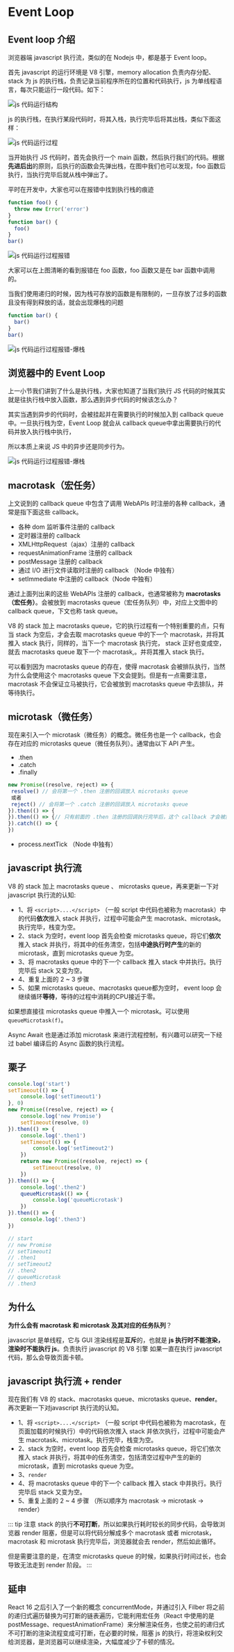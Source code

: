 # Event Loop

## Event loop 介绍

浏览器端 javascript 执行流，类似的在 Nodejs 中，都是基于 Event loop。

首先 javascript 的运行环境是 V8 引擎，memory allocation 负责内存分配、stack 为 js 的执行栈，负责记录当前程序所在的位置和代码执行，js 为单线程语言，每次只能运行一段代码。如下：

![js 代码运行结构](/blog/images/base/eventLoop1.png)

js 的执行栈，在执行某段代码时，将其入栈，执行完毕后将其出栈，类似下面这样：

![js 代码运行过程](/blog/images/base/eventLoop2.awebp)

当开始执行 JS 代码时，首先会执行一个 main 函数，然后执行我们的代码。根据**先进后出**的原则，后执行的函数会先弹出栈，在图中我们也可以发现，foo 函数后执行，当执行完毕后就从栈中弹出了。

平时在开发中，大家也可以在报错中找到执行栈的痕迹

```js
function foo() {
  throw new Error('error')
}
function bar() {
  foo()
}
bar()
```

![js 代码运行过程报错](/blog/images/base/eventLoop3.awebp)

大家可以在上图清晰的看到报错在 foo 函数，foo 函数又是在 bar 函数中调用的。

当我们使用递归的时候，因为栈可存放的函数是有限制的，一旦存放了过多的函数且没有得到释放的话，就会出现爆栈的问题

```js
function bar() {
  bar()
}
bar()
```

![js 代码运行过程报错-爆栈](/blog/images/base/eventLoop4.awebp)

## 浏览器中的 Event Loop

上一小节我们讲到了什么是执行栈，大家也知道了当我们执行 JS 代码的时候其实就是往执行栈中放入函数，那么遇到异步代码的时候该怎么办？

其实当遇到异步的代码时，会被挂起并在需要执行的时候加入到 callback queue中。一旦执行栈为空，Event Loop 就会从 callback queue中拿出需要执行的代码并放入执行栈中执行，

所以本质上来说 JS 中的异步还是同步行为。

![js 代码运行过程报错-爆栈](/blog/images/base/eventLoop5.awebp)

## macrotask（宏任务）

上文说到的 callback queue 中包含了调用 WebAPIs 时注册的各种 callback，通常是指下面这些 callback。

* 各种 dom 监听事件注册的 callback
* 定时器注册的 callback
* XMLHttpRequest（ajax）注册的 callback
* requestAnimationFrame 注册的 callback
* postMessage 注册的 callback
* 通过 I/O 进行文件读取时注册的 callback （Node 中独有）
* setImmediate 中注册的 callback（Node 中独有）

通过上面列出来的这些 WebAPIs 注册的 callback，也通常被称为 **macrotasks（宏任务）**。会被放到 macrotasks queue（宏任务队列）中，对应上文图中的 callback queue，下文也称 task queue。

V8 的 stack 加上 macrotasks queue，它的执行过程有一个特别重要的点，只有当 stack 为空后，才会去取 macrotasks queue 中的下一个 macrotask，并将其推入 stack 执行，同样的，当下一个 macrotask 执行完， stack 正好也变成空，就去 macrotasks queue 取下一个 macrotask,。并将其推入 stack 执行。

可以看到因为 macrotasks queue 的存在，使得 macrotask 会被排队执行，当然为什么会使用这个 macrotasks queue 下文会提到。但是有一点需要注意，macrotask 不会保证立马被执行，它会被放到 macrotasks queue 中去排队，并等待执行。

## microtask（微任务）

现在来引入一个 microtask（微任务）的概念。微任务也是一个 callback，也会存在对应的 microtasks queue（微任务队列）。通常由以下 API 产生。

* .then
* .catch
* .finally

```js
new Promise((resolve, reject) => {
 resolve() // 会将第一个 .then 注册的回调放入 microtasks queue
 或者
 reject() // 会将第一个 .catch 注册的回调放入 microtasks queue
}).then(() => {
}).then(() => {// 只有前面的 .then 注册的回调执行完毕后，这个 callback 才会被放入到 microtasks queue 中去。
}).catch(() => {
})
```

* process.nextTick （Node 中独有）

## javascript 执行流

V8 的 stack 加上 macrotasks queue 、 microtasks queue，再来更新一下对 javascript 执行流的认知:

* 1、将 `<script>....</script>` （一般 script 中代码也被称为 macrotask）中的代码**依次**推入 stack 并执行，过程中可能会产生 macrotask、microtask。执行完毕，栈变为空。
* 2、stack 为空时，event loop 首先会检查 microtasks queue，将它们**依次**推入 stack 并执行，将其中的任务清空，包括**中途执行时产生**的新的 microtask，直到 microtasks queue 为空。
* 3、将 macrotasks queue 中的下一个 callback 推入 stack 中并执行。执行完毕后 stack 又变为空。
* 4、重复上面的 2 ~ 3 步骤
* 5、如果 microtasks queue、macrotasks queue都为空时， event loop 会继续循环**等待**，等待的过程中消耗的CPU接近于零。

如果想直接往 microtasks queue 中推入一个 microtask。可以使用`queueMicrotask(f)`。

Async Await 也是通过添加 microtask 来进行流程控制，有兴趣可以研究一下经过 babel 编译后的 Async 函数的执行流程。

## 栗子

```js
console.log('start')
setTimeout(() => {
    console.log('setTimeout1')
}, 0)
new Promise((resolve, reject) => {
    console.log('new Promise')
    setTimeout(resolve, 0)
}).then(() => {
    console.log('.then1')
    setTimeout(() => {
        console.log('setTimeout2')
    })
    return new Promise((resolve, reject) => {
        setTimeout(resolve, 0)
    })
}).then(() => {
    console.log('.then2')
    queueMicrotask(() => {
        console.log('queueMicrotask')
    })
}).then(() => {
    console.log('.then3')
})

// start
// new Promise
// setTimeout1
// .then1
// setTimeout2
// .then2
// queueMicrotask
// .then3

```

## 为什么

**为什么会有 macrotask 和 microtask 及其对应的任务队列**？

javascript 是单线程，它与 GUI 渲染线程是**互斥**的，也就是 **js 执行时不能渲染，渲染时不能执行 js**。负责执行 javascript 的 V8 引擎 如果一直在执行 javascript 代码，那么会导致页面卡顿。

## javascript 执行流 + render

现在我们有 V8 的 stack、macrotasks queue、microtasks queue、**render**。再次更新一下对javascript 执行流的认知。

* 1、将 `<script>....</script>` （一般 script 中代码也被称为 macrotask，在页面加载的时候执行）中的代码依次推入 stack 并依次执行，过程中可能会产生 macrotask、microtask。执行完毕，栈变为空。
* 2、stack 为空时，event loop 首先会检查 microtasks queue，将它们依次推入 stack 并执行，将其中的任务清空，包括清空过程中产生的新的 microtask，直到 microtasks queue 为空。
* 3、`render`
* 4、将 macrotasks queue 中的下一个 callback 推入 stack 中并执行。执行完毕后 stack 又变为空。
* 5、重复上面的 2 ~ 4 步骤 （所以顺序为 macrotask -> microtask -> render）

::: tip 注意
stack 的执行**不可打断**，所以如果执行耗时较长的同步代码，会导致浏览器 render 阻塞，但是可以将代码分解成多个 macrotask 或者 microtask，macrotask 和 microtask 执行完毕后，浏览器就会去 render，然后如此循环。

但是需要注意的是，在清空 microtasks queue 的时候，如果执行时间过长，也会导致无法走到 render 阶段。
:::

## 延申

React 16 之后引入了一个新的概念 concurrentMode，并通过引入 Filber 将之前的递归式遍历替换为可打断的链表遍历，它能利用宏任务（React 中使用的是 postMessage、requestAnimationFrame）来分解渲染任务，也使之前的递归式不可打断的渲染流程变成可打断，在必要的时候，阻塞 js 的执行，将渲染权利交给浏览器，是浏览器可以继续渲染，大幅度减少了卡顿的情况。
